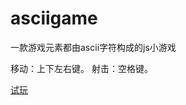 asciigame
=========

一款游戏元素都由ascii字符构成的js小游戏

移动：上下左右键。
射击：空格键。

[试玩](http://zkill.github.io/asciigame)
